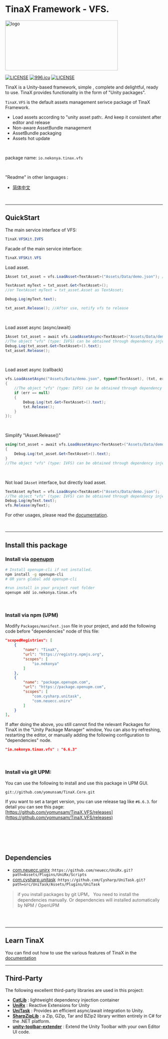 # TinaX Framework - VFS.

<img src="https://github.com/yomunsam/TinaX.Core/raw/master/readme_res/logo.png" width = "360" height = "160" alt="logo" align=center />

[![LICENSE](https://img.shields.io/badge/license-NPL%20(The%20996%20Prohibited%20License)-blue.svg)](https://github.com/996icu/996.ICU/blob/master/LICENSE)
<a href="https://996.icu"><img src="https://img.shields.io/badge/link-996.icu-red.svg" alt="996.icu"></a>
[![LICENSE](https://camo.githubusercontent.com/890acbdcb87868b382af9a4b1fac507b9659d9bf/68747470733a2f2f696d672e736869656c64732e696f2f62616467652f6c6963656e73652d4d49542d626c75652e737667)](https://github.com/yomunsam/TinaX/blob/master/LICENSE)

<!-- [![LICENSE](https://camo.githubusercontent.com/3867ce531c10be1c59fae9642d8feca417d39b58/68747470733a2f2f696d672e736869656c64732e696f2f6769746875622f6c6963656e73652f636f6f6b6965592f596561726e696e672e737667)](https://github.com/yomunsam/TinaX/blob/master/LICENSE) -->

TinaX is a Unity-based framework, simple , complete and delightful, ready to use. TinaX provides functionality in the form of "Unity packages". 

`TinaX.VFS` is the default assets management serivce package of TinaX Framework.

- Load assets according to "unity asset path:. And keep it consistent after editor and release
- Non-aware AssetBundle management
- AssetBundle packaging
- Assets hot update

<br>

package name: `io.nekonya.tinax.vfs`

<br>

"Readme" in other languages :

- [简体中文](README_CN.md)

<br>

------

## QuickStart

The main service interface of VFS:

``` csharp
TinaX.VFSKit.IVFS
```
Facade of the main service interface:

``` csharp
TinaX.VFSKit.VFS
```


Load asset.

``` csharp 
IAsset txt_asset = vfs.LoadAsset<TextAsset>("Assets/Data/demo.json"); //The object "vfs" (type: IVFS) can be obtained through dependency injection. or use facade.

TextAsset myText = txt_asset.Get<TextAsset>();
//or TextAsset myText = txt_asset.Asset as TextAsset;

Debug.Log(myText.text);

txt_asset.Release(); //After use, notify vfs to release
```

<br>

Load asset async (async/await)

``` csharp
IAsset txt_asset = await vfs.LoadAssetAsync<TextAsset>("Assets/Data/demo.json")
//The object "vfs" (type: IVFS) can be obtained through dependency injection. or use facade.
Debug.Log(txt_asset.Get<TextAsset>().text);
txt_asset.Release();
```

<br>

Load asset async (callback)

``` csharp
vfs.LoadAssetAsync("Assets/Data/demo.json", typeof(TextAsset), (txt, err) =>
{
    //The object "vfs" (type: IVFS) can be obtained through dependency injection. or use facade.
    if (err == null)
    {
        Debug.Log(txt.Get<TextAsset>().text);
        txt.Release();
    }
});
```

<br>

Simplify "IAsset.Release()"

``` csharp
using(txt_asset = await vfs.LoadAssetAsync<TextAsset>("Assets/Data/demo.json"))
{
    Debug.Log(txt_asset.Get<TextAsset>().text);
}
//The object "vfs" (type: IVFS) can be obtained through dependency injection. or use facade.
```

<br>

Not load `IAsset` interface, but directly load asset.

``` csharp
TextAsset myText = vfs.LoadAsync<TextAsset>("Assets/Data/demo.json");
//The object "vfs" (type: IVFS) can be obtained through dependency injection. or use facade.
Debug.Log(myText.text);
vfs.Release(myText);
```

For other usages, please read the [documentation](https://tinax.corala.space).

<br>

------

## Install this package

### Install via [openupm](https://openupm.com/)

``` bash
# Install openupm-cli if not installed.
npm install -g openupm-cli
# OR yarn global add openupm-cli

#run install in your project root folder
openupm add io.nekonya.tinax.vfs
```

<br>

### Install via npm (UPM)

Modify `Packages/manifest.json` file in your project, and add the following code before "dependencies" node of this file:

``` json
"scopedRegistries": [
    {
        "name": "TinaX",
        "url": "https://registry.npmjs.org",
        "scopes": [
            "io.nekonya"
        ]
    },
    {
        "name": "package.openupm.com",
        "url": "https://package.openupm.com",
        "scopes": [
            "com.cysharp.unitask",
            "com.neuecc.unirx"
        ]
    }
],
```

If after doing the above, you still cannot find the relevant Packages for TinaX in the "Unity Package Manager" window, You can also try refreshing, restarting the editor, or manually adding the following configuration to "dependencies" node.

``` json
"io.nekonya.tinax.vfs" : "6.6.3"
```

<br>

### Install via git UPM:

You can use the following to install and use this package in UPM GUI.  

```
git://github.com/yomunsam/TinaX.Core.git
```

If you want to set a target version, you can use release tag like `#6.6.3`. for detail you can see this page: [https://github.com/yomunsam/TinaX.VFS/releases](https://github.com/yomunsam/TinaX.VFS/releases)



<br><br>
------

## Dependencies

- [com.neuecc.unirx](https://github.com/neuecc/UniRx#upm-package) :`https://github.com/neuecc/UniRx.git?path=Assets/Plugins/UniRx/Scripts`
- [com.cysharp.unitask](https://github.com/Cysharp/UniTask#install-via-git-url) :`https://github.com/Cysharp/UniTask.git?path=src/UniTask/Assets/Plugins/UniTask`

> if you install packages by git UPM， You need to install the dependencies manually. Or dependencies will installed automatically by NPM / OpenUPM

<br><br>

------

## Learn TinaX

You can find out how to use the various features of TinaX in the [documentation](https://tinax.corala.space)

------

## Third-Party

The following excellent third-party libraries are used in this project:

- **[CatLib](https://catlib.io/)** : lightweight dependency injection container
- **[UniRx](https://github.com/neuecc/UniRx)** : Reactive Extensions for Unity
- **[UniTask](https://github.com/Cysharp/UniTask)** : Provides an efficient async/await integration to Unity.
- **[SharpZipLib](https://github.com/icsharpcode/SharpZipLib)** : a Zip, GZip, Tar and BZip2 library written entirely in C# for the .NET platform. 
- **[unity-toolbar-extender](https://github.com/marijnz/unity-toolbar-extender)** : Extend the Unity Toolbar with your own Editor UI code.
